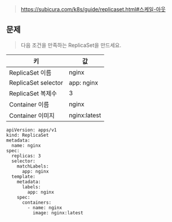 > https://subicura.com/k8s/guide/replicaset.html#스케일-아웃

## 문제

> 다음 조건을 만족하는 ReplicaSet을 만드세요.

| 키                  | 값           |
|---------------------|--------------|
| ReplicaSet 이름     | nginx        |
| ReplicaSet selector | app: nginx  |
| ReplicaSet  복제수  |	3            |
| Container 이름      | nginx        |
| Container 이미지    | nginx:latest |

```
apiVersion: apps/v1
kind: ReplicaSet
metadata:
  name: nginx
spec:
  replicas: 3
  selector:
    matchLabels:
      app: nginx
  template:
    metadata:
      labels:
        app: nginx
    spec:
      containers:
        - name: nginx
          image: nginx:latest
```